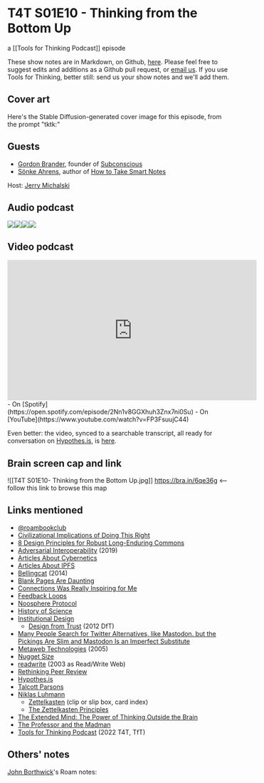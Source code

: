 # T4T S01E10 - Thinking from the Bottom Up

a [[Tools for Thinking Podcast]] episode

These show notes are in Markdown, on Github, [here](https://github.com/OpenGlobalMind/rel8-wiki/blob/main/Tools%20for%20Thinking%20Podcast.md). Please feel free to suggest edits and additions as a Github pull request, or  [email us](mailto:sociate@gmail.com). If you use Tools for Thinking, better still: send us your show notes and we'll add them. 

## Cover art

Here's the Stable Diffusion-generated cover image for this episode, from the prompt "tktk:"



## Guests

- [Gordon Brander](https://www.linkedin.com/in/gordonbrander/), founder of [Subconscious](http://subconscious.network/)
- [Sönke Ahrens](https://www.linkedin.com/in/soenkeahrens/), author of [How to Take Smart Notes](https://www.amazon.com/How-Take-Smart-Notes-Technique-ebook/dp/B09V5M8FR5/jerrymichalskisr)

Host: [Jerry Michalski](http://www.jerrymichalski.com/)

## Audio podcast 

[![](https://uploads-ssl.webflow.com/6022fac80367ca7c9121c178/63473c43cd78d77b7f847fb3_Anchor_logo.svg)](https://anchor.fm/betaworks/episodes/Generative-Artists-e1qu3hh/a-a8sqdta)[![](https://uploads-ssl.webflow.com/6022fac80367ca7c9121c178/63473161d50a860bd5f8bf0e_Amazon_Music_logo.svg)](https://music.amazon.com/podcasts/12a72801-ad1e-412b-82cf-dd242e96b1d4/episodes/22578396-40f4-4bc1-a90e-925c4960343e/tools-for-thinking-by-betaworks-generative-art-ists)[![](https://uploads-ssl.webflow.com/6022fac80367ca7c9121c178/63473161d50a86d605f8bf0f_itunes_podcasts%20logo.svg)](https://podcasts.apple.com/us/podcast/generative-art-ists/id1648557332?i=1000586761894)[![](https://uploads-ssl.webflow.com/6022fac80367ca7c9121c178/63473161a69713eddcfa9885_Spotify%20logo.svg)](https://open.spotify.com/episode/4Qmk6EjBzNguMIfX05tAIl?si=SzKxKq7dQ1CMiYCH6IRo5g)

## Video podcast  
<iframe width="560" height="315" src="https://www.youtube.com/embed/FP3FsuujC44" title="YouTube video player" frameborder="0" allow="accelerometer; autoplay; clipboard-write; encrypted-media; gyroscope; picture-in-picture; web-share" allowfullscreen></iframe>
- On [Spotify](https://open.spotify.com/episode/2Nn1v8GGXhuh3Znx7ni0Su)
- On [YouTube](https://www.youtube.com/watch?v=FP3FsuujC44)

Even better: the video, synced to a searchable transcript, all ready for conversation on [Hypothes.is](https://hypothes.is/), is [here](https://docdrop.org/video/FP3FsuujC44/). 

## Brain screen cap and link

![[T4T S01E10- Thinking from the Bottom Up.jpg]]
https://bra.in/6qe36g  <-- follow this link to browse this map

## Links mentioned

- [@roambookclub](https://twitter.com/roambookclub)
- [Civilizational Implications of Doing This Right](https://bra.in/5joXg5)
- [8 Design Principles for Robust Long-Enduring Commons](https://bra.in/2vBzKW)
- [Adversarial Interoperability](https://www.eff.org/deeplinks/2019/10/adversarial-interoperability) (2019)
- [Articles About Cybernetics](https://bra.in/8pxgzK)
- [Articles About IPFS](https://bra.in/2jrwJ5)
- [Bellingcat](https://www.bellingcat.com/) (2014)
- [Blank Pages Are Daunting](https://bra.in/2p63zP)
- [Connections Was Really Inspiring for Me](https://bra.in/6qzdQ6)
- [Feedback Loops](https://bra.in/3qaEWm)
- [Noosphere Protocol](https://bra.in/7vNYbW)
- [History of Science](https://bra.in/7jQYJm)
- [Institutional Design](https://bra.in/4jXDay)
	- [Design from Trust](https://bra.in/9jYPAq) (2012 DfT)
- [Many People Search for Twitter Alternatives, like Mastodon. but the Pickings Are Slim and Mastodon Is an Imperfect Substitute](https://bra.in/9joXg5)
- [Metaweb Technologies](http://www.metaweb.com) (2005)
- [Nugget Size](https://bra.in/5pxgzK)
- [readwrite](http://readwrite.com/) (2003 as Read/Write Web)
- [Rethinking Peer Review](https://bra.in/8jYZQA)
- [Hypothes.is](http://hypothes.is/)
- [Talcott Parsons](http://en.wikipedia.org/wiki/Talcott_Parsons)
- [Niklas Luhmann](http://en.wikipedia.org/wiki/Niklas_Luhmann)
	- [Zettelkasten](http://ds.ub.uni-bielefeld.de/viewer/ppnresolver?id=ZKLuhm) (clip or slip box, card index)
	- [The Zettelkasten Principles](https://bra.in/6pxNJK)
- [The Extended Mind: The Power of Thinking Outside the Brain](https://www.amazon.com/Thinking-Outside-Brain-Annie-Murphy-ebook/dp/B07FKB3V5S/jerrymichalskisr)
- [The Professor and the Madman](http://www.amazon.com/exec/obidos/ASIN/006099486X/jerrymichalskisr)
- [Tools for Thinking Podcast](https://bra.in/2vGNna) (2022 T4T, TfT)

## Others' notes

[John Borthwick](https://www.linkedin.com/in/jborthwick/)'s Roam notes: 

